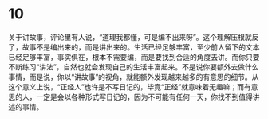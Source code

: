 # 10

关于讲故事，评论里有人说，“道理我都懂，可是编不出来呀”。这个理解压根就反了，故事不是编出来的，而是讲出来的。生活已经足够丰富，至少前人留下的文本已经足够丰富，事实俱在，根本不需要编，而是要找到合适的角度去讲。而你只要不断练习“讲法”，自然也就会发现自己的生活丰富起来。不是说你要额外去做什么事情，而是说，你以“讲故事”的视角，就能额外发现越来越多的有意思的细节。从这个意义上说，“正经人”也许是不写日记的，毕竟“正经”就意味着无趣嘛；而有意思的人，一定是会以各种形式写日记的，因为不可能有任何一天，你找不到值得讲述的事情。